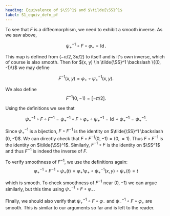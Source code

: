 ```yaml
---
heading: Equivalence of $\SS^1$ and $\tilde{\SS}^1$
label: S1_equiv_defn_pf
---
```


To see that $F$ is a diffeomorphism, we need to exhibit a smooth inverse. As we saw above,

$$
\psi_+^{-1} \circ F \circ \varphi_+  = \operatorname{Id}.
$$

This map is defined from $(-\pi/2, 3\pi/2)$ to itself and is it's own inverse, which of course is also smooth. Then for $(x, y) \in \tilde{\SS}^1 \backslash \{(0, -1)\}$ we may define

$$
F^{-1} (x, y) = \varphi_+ \circ \psi_+^{-1} (x, y).
$$

We also define
$$
F^{-1} (0, -1) = [-\pi/2].
$$

Using the definitions we see that

$$
\psi_+^{-1} \circ F \circ F^{-1} = \psi_+^{-1} \circ F \circ \varphi_+ \circ \psi_+^{-1} = \operatorname{Id} \circ \psi_+^{-1} = \psi_+^{-1}.
$$

Since $\psi_+^{-1}$ is a bijection, $F \circ F^{-1}$ is the identity on $\tilde{\SS}^1 \backslash (0, -1)$. We can directly check that  $F \circ F^{-1} (0, -1) = (0, =1)$. Thus $F \circ F^{-1}$ is the identity on $\tilde{\SS}^1$. Similarly, $F^{-1} \circ F$ is the identity on $\SS^1$ and thus $F^{-1}$ is indeed the inverse of $F$.

To verify smoothness of $F^{-1}$, we use the definitions again:
$$
\varphi_+^{-1} \circ F^{-1} \circ \psi_+ (t) = \varphi_+^{_1} \varphi_+ \circ \psi_+^{-1} (x, y) \circ \psi_+(t) = t
$$

which is smooth. To check smoothness of $F^{-1}$ near $(0, -1)$ we can argue similarly, but this time using $\psi_-^{-1} \circ F \circ \varphi_-$.

FInally, we should also verify that $\psi_+^{-1} \circ F \circ \varphi_-$ and $\psi_-^{-1} \circ F \circ \varphi_+$ are smooth. This is similar to our arguments so far and is left to the reader.
